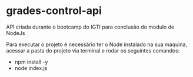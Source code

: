 # grades-control-api
API criada durante o bootcamp do IGTI para conclusão do modulo de NodeJs

Para executar o projeto é necessário ter o Node instalado na sua maquina, acessar a pasta do projeto via terminal e rodar os seguintes comandos:
- npm install -y
- node index.js

